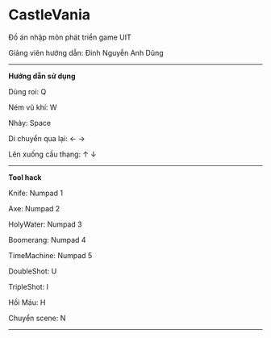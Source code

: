 # CastleVania
Đồ án nhập môn phát triển game UIT

Giảng viên hướng dẫn: Đinh Nguyễn Anh Dũng

---

**Hướng dẫn sử dụng**

Dùng roi: Q

Ném vũ khí: W

Nhảy: Space

Di chuyển qua lại: ← →

Lên xuống cầu thang: ↑ ↓

---

**Tool hack**

Knife: Numpad 1

Axe: Numpad 2

HolyWater: Numpad 3

Boomerang: Numpad 4

TimeMachine: Numpad 5

DoubleShot: U

TripleShot: I

Hồi Máu: H

Chuyển scene: N

---